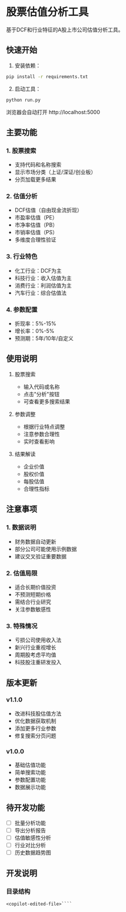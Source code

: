 # 股票估值分析工具

基于DCF和行业特征的A股上市公司估值分析工具。

## 快速开始

1. 安装依赖：
```bash
pip install -r requirements.txt
```

2. 启动工具：
```bash
python run.py
```
浏览器会自动打开 http://localhost:5000

## 主要功能

### 1. 股票搜索
- 支持代码和名称搜索
- 显示市场分类（上证/深证/创业板）
- 分页加载更多结果

### 2. 估值分析
- DCF估值（自由现金流折现）
- 市盈率估值（PE）
- 市净率估值（PB）
- 市销率估值（PS）
- 多维度合理性验证

### 3. 行业特色
- 化工行业：DCF为主
- 科技行业：收入估值为主
- 消费行业：利润估值为主
- 汽车行业：综合估值法

### 4. 参数配置
- 折现率：5%-15%
- 增长率：0%-5%
- 预测期：5年/10年/自定义

## 使用说明

1. 股票搜索
   - 输入代码或名称
   - 点击"分析"按钮
   - 可查看更多搜索结果

2. 参数调整
   - 根据行业特点调整
   - 注意参数合理性
   - 实时查看影响

3. 结果解读
   - 企业价值
   - 股权价值
   - 每股估值
   - 合理性指标

## 注意事项

### 1. 数据说明
- 财务数据自动更新
- 部分公司可能使用示例数据
- 建议交叉验证重要数据

### 2. 估值局限
- 适合长期价值投资
- 不预测短期价格
- 需结合行业研究
- 关注参数敏感性

### 3. 特殊情况
- 亏损公司使用收入法
- 新兴行业重视增长
- 周期股考虑平均值
- 科技股注重研发投入

## 版本更新

### v1.1.0
- 改进科技股估值方法
- 优化数据获取机制
- 添加更多行业参数
- 修复搜索分页问题

### v1.0.0
- 基础估值功能
- 简单搜索功能
- 参数配置功能
- 数据展示功能

## 待开发功能

- [ ] 批量分析功能
- [ ] 导出分析报告
- [ ] 估值敏感性分析
- [ ] 行业对比分析
- [ ] 历史数据趋势图

## 开发说明

### 目录结构
````
<copilot-edited-file>````
